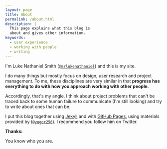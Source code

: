 ```yaml
---
layout: page
title: About
permalink: /about.html
description: |
  This page explains what this blog is
  about and gives other information.
keywords:
  - user experience
  - working with people
  - writing
---
```


I'm Luke Nathaniel Smith ([`@mrlukenathaniel`](https://github.com/lukenathaniel)) and this is my site. 

I do many things but mostly focus on design, user research and project management. To me, these disciplines are very similar in that **progress has everything to do with how you approach working with other people.**

Accordingly, that's my angle. I think about project problems that can't be traced back to some human failure to communicate (I'm still looking) and try to write about ones that can be.

I put this blog together using [Jekyll](https://jekyllrb.com/) and
with [GitHub Pages](https://pages.github.com/), using materials provided by ([`@yegor256`](https://github.com/yegor256)). I recommend you follow him on Twitter.

**Thanks:**

You know who you are.


